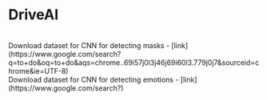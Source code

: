 # DriveAI
<br />
Download dataset for CNN for detecting masks - [link](https://www.google.com/search?q=to+do&oq=to+do&aqs=chrome..69i57j0l3j46j69i60l3.779j0j7&sourceid=chrome&ie=UTF-8)<br />
Download dataset for CNN for detecting emotions - [link](https://www.google.com/search?)
